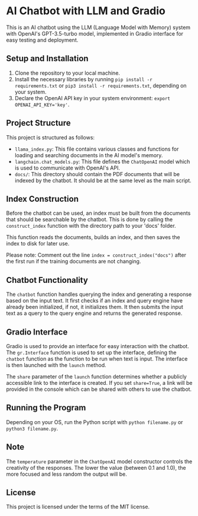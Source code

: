 # AI Chatbot with LLM and Gradio

This is an AI chatbot using the LLM (Language Model with Memory) system with OpenAI's GPT-3.5-turbo model, implemented in Gradio interface for easy testing and deployment.

## Setup and Installation

1. Clone the repository to your local machine.
2. Install the necessary libraries by running `pip install -r requirements.txt` or `pip3 install -r requirements.txt`, depending on your system.
3. Declare the OpenAI API key in your system environment: `export OPENAI_API_KEY='key'`.

## Project Structure

This project is structured as follows:

- `llama_index.py`: This file contains various classes and functions for loading and searching documents in the AI model's memory.
- `langchain.chat_models.py`: This file defines the `ChatOpenAI` model which is used to communicate with OpenAI's API.
- `docs/`: This directory should contain the PDF documents that will be indexed by the chatbot. It should be at the same level as the main script.

## Index Construction

Before the chatbot can be used, an index must be built from the documents that should be searchable by the chatbot. This is done by calling the `construct_index` function with the directory path to your 'docs' folder.

This function reads the documents, builds an index, and then saves the index to disk for later use.

Please note: Comment out the line `index = construct_index("docs")` after the first run if the training documents are not changing.

## Chatbot Functionality

The `chatbot` function handles querying the index and generating a response based on the input text. It first checks if an index and query engine have already been initialized, if not, it initializes them. It then submits the input text as a query to the query engine and returns the generated response.

## Gradio Interface

Gradio is used to provide an interface for easy interaction with the chatbot. The `gr.Interface` function is used to set up the interface, defining the `chatbot` function as the function to be run when text is input. The interface is then launched with the `launch` method.

The `share` parameter of the `launch` function determines whether a publicly accessible link to the interface is created. If you set `share=True`, a link will be provided in the console which can be shared with others to use the chatbot.

## Running the Program

Depending on your OS, run the Python script with `python filename.py` or `python3 filename.py`.

## Note

The `temperature` parameter in the `ChatOpenAI` model constructor controls the creativity of the responses. The lower the value (between 0.1 and 1.0), the more focused and less random the output will be.

## License

This project is licensed under the terms of the MIT license.

